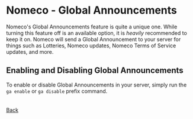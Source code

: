 # Nomeco - Global Announcements
Nomeco's Global Announcements feature is quite a unique one. While turning this feature off is an available option, it is _heavily_ recommended to keep it on. Nomeco will send a Global Announcement to your server for things such as Lotteries, Nomeco updates, Nomeco Terms of Service updates, and more.
## Enabling and Disabling Global Announcements
To enable or disable Global Announcements in your server, simply run the `ga enable` or `ga disable` prefix command.\
\
\
[Back](https://nickisadev.github.io/Nomeco)
